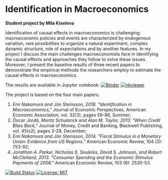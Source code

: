 # Identification in Macroeconomics 
**Student project by Mila Kiseleva**

Identification of causal effects in macroeconomics is challenging: macroeconomic policies and events are characterized by endogenous variation, rare possibilities to organize a natural experiment, complex dynamic structure, role of expectations and by another features. In my project I discuss the main challenges macroeconomists face in identifying the causal effects and approaches they follow to solve these issues. Moreover, I present the baseline results of three recent papers to demonstrate the empirical methods the researchers employ to estimate the causal effects in macroeconomics. 

The results are available in Jupyter notebook: [![Binder](https://mybinder.org/badge_logo.svg)](https://mybinder.org/v2/gh/milakis/student-project-milakis/master?filepath=student_project_mila.ipynb) [![nbviewer](https://github.com/jupyter/design/blob/master/logos/Badges/nbviewer_badge.svg)](https://nbviewer.jupyter.org/github/milakis/student-project-milakis/blob/master/student_project_mila.ipynb) 

The project is based on the four main papers:
1. *Emi Nakamura and Jón Steinsson, 2018. "Identification in Macroeconomics,"* Journal of Economic Perspectives, American Economic Association, vol. 32(3), pages 59-86, Summer;
2. *Òscar Jordà, Moritz Schularick and Alan M. Taylor, 2013. "When Credit Bites Back,"* Journal of Money, Credit and Banking, Blackwell Publishing, vol. 45(s2), pages 3-28, December;
3. *Emi Nakamura and Jón Steinsson, 2014. "Fiscal Stimulus in a Monetary Union: Evidence from US Regions."* American Economic Review, 104 (3): 753-92;
4.  *Jonathan A. Parker, Nicholas S. Souleles, David S. Johnson, and Robert McClelland, 2013. "Consumer Spending and the Economic Stimulus Payments of 2008."* American Economic Review, 103 (6): 2530-53.


[![Build Status](https://travis-ci.org/HumanCapitalAnalysis/student-project-milakis.svg?branch=master)](https://travis-ci.org/HumanCapitalAnalysis/student-project-milakis) [![License: MIT](https://img.shields.io/badge/License-MIT-blue.svg)](https://github.com/HumanCapitalAnalysis/student-project-milakis/blob/master/LICENSE) 
